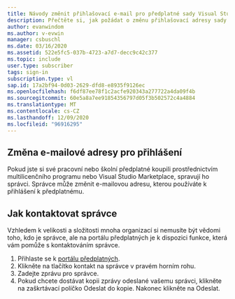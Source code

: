 ```yaml
---
title: Návody změnit přihlašovací e-mail pro předplatné sady Visual Studio, které poskytuje moje společnost?
description: Přečtěte si, jak požádat o změnu přihlašovací adresy sady Visual Studio pro předplatná získaná prostřednictvím multilicenčního programu.
author: evanwindom
ms.author: v-evwin
manager: csbuschl
ms.date: 03/16/2020
ms.assetid: 522e5fc5-037b-4723-a7d7-decc9c42c377
ms.topic: include
user.type: subscriber
tags: sign-in
subscription.type: vl
sap.id: 17a2bf94-0d03-2629-dfd8-e8935f9126ec
ms.openlocfilehash: f6df87ee78f1c2acfe920343a277722a4da09f4b
ms.sourcegitcommit: 60e5a8a7ee91854356797d05f3b502572c4a4884
ms.translationtype: MT
ms.contentlocale: cs-CZ
ms.lasthandoff: 12/09/2020
ms.locfileid: "96916295"
---
```

## <a name="how-to-change-your-sign-in-email-address"></a>Změna e-mailové adresy pro přihlášení

Pokud jste si své pracovní nebo školní předplatné koupili prostřednictvím multilicenčního programu nebo Visual Studio Marketplace, spravují ho správci.  Správce může změnit e-mailovou adresu, kterou používáte k přihlášení k předplatnému.  

## <a name="how-to-contact-your-administrator"></a>Jak kontaktovat správce 

Vzhledem k velikosti a složitosti mnoha organizací si nemusíte být vědomi toho, kdo je správce, ale na portálu předplatných je k dispozici funkce, která vám pomůže s kontaktováním správce. 

1. Přihlaste se k [portálu předplatných](https://my.visualstudio.com/benefits).  
1. Klikněte na tlačítko kontakt na správce v pravém horním rohu. 
1. Zadejte zprávu pro správce. 
1. Pokud chcete dostávat kopii zprávy odeslané vašemu správci, klikněte na zaškrtávací políčko Odeslat do kopie. Nakonec klikněte na Odeslat.